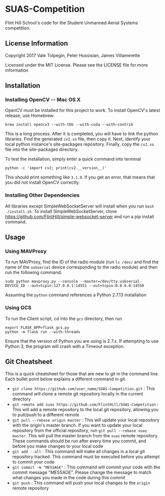 # SUAS-Competition

Flint Hill School's code for the Student Unmanned Aerial Systems competition.

## License Information
Copyright 2017 Vale Tolpegin, Peter Hussisian, James Villamerette

Licensed under the MIT License. Please see the LICENSE file for more information

## Installation

### Installing OpenCV -- Mac OS X

OpenCV must be installed for this project to work. To install OpenCV's latest release, use Homebrew:

```
brew install opencv3 --with-tbb --with-cuda --with-contrib
```

This is a long process. After it is completed, you will have to link the python libraries. Find the generated ```cv2.so``` file, then copy it. Next, identify your local python instance's site-packages repository. Finally, copy the ```cv2.so``` file into the site-packages directory.

To test the installation, simply enter a quick command into terminal

```
python -c 'import cv2; print(cv2.__version__)'
```

This should print something like ```3.1.0```. If you get an error, that means that you did not install OpenCV correctly.

### Installing Other Dependencies

All libraries except SimpleWebSocketServer will install when you run ```bash ./install.sh```. To install SimpleWebSocketServer, clone https://github.com/FlintHill/simple-websocket-server and run a pip install command.

## Usage

### Using MAVProxy

To run MAVProxy, find the ID of the radio module (run ```ls /dev/``` and find the name of the ```usbserial``` device corresponding to the radio module) and then run the following command:

```
sudo python mavproxy.py --console --master=/dev/tty.usbserial-DEVICE_ID --out=tcpin:127.0.0.1:14551 --out=tcpin:0.0.0.0:14550
```

Assuming the ```python``` command references a Python 2.7.13 installation

### Using GCS

To run the Client script, cd into the ```gcs``` directory, then run

```
export FLASK_APP=flask_gcs.py
python -m flask run --with-threads
```

Ensure that the version of Python you are using is 2.7.x. If attempting to use Python 3, the program will crash with a Timeout exception.

## Git Cheatsheet

This is a quick cheatsheet for those that are new to git in the command line. Each bullet point below explains a different command in git.

- ```git clone https://github.com/user_name/SUAS-Competition.git``` : This command will clone a remote git repository locally in the current directory
- ```git remote add suas https://github.com/FlintHill/SUAS-Competition``` : This will add a remote repository to the local git repository, allowing you to pull/push to a different remote
- ```git pull --rebase origin master``` : This will update your local repository with the origin's master branch. If you want to update your local repository from the official repository, run ```git pull --rebase suas master```. This will pull the master branch from the ```suas``` remote repository. These commands should be run after every time you commit, and before you make changes to your local code
- ```git add --all``` : This command will make all changes in a local git repository tracked. This command must be executed before you attempt to commit your code
- ```git commit -m "MESSAGE"``` : This command will commit your code with the commit message "MESSAGE". Please change the message to match what changes you made in the code during this commit
- ```git push``` : This command will push your local changes to the ```origin``` remote repository
